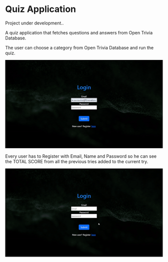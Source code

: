 # Quiz Application

Project under development..

A quiz application that fetches questions and answers from Open Trivia Database.

The user can choose a category from Open Trivia Database and run the quiz.

![showing how the user choose a category](./gifs/quiz2.gif)

Every user has to Register with Email, Name and Password so he can see the TOTAL
SCORE from all the previous tries added to the current try.

![showing how changes from Login to Register screen](./gifs/quiz1.gif)

